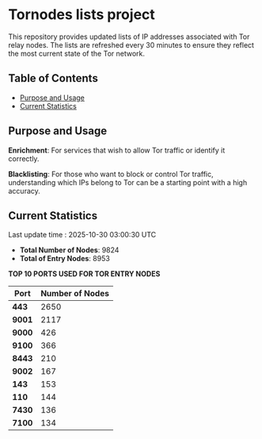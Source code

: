 # Tornodes lists project

This repository provides updated lists of IP addresses associated with Tor relay nodes. The lists are refreshed every 30 minutes to ensure they reflect the most current state of the Tor network.

## Table of Contents

- [Purpose and Usage](#purpose-and-usage)
- [Current Statistics](#current-statistics)


## Purpose and Usage

**Enrichment**: For services that wish to allow Tor traffic or identify it correctly.

**Blacklisting**: For those who want to block or control Tor traffic, understanding which IPs belong to Tor can be a starting point with a high accuracy.

## Current Statistics

Last update time : 2025-10-30 03:00:30 UTC

- **Total Number of Nodes**: 9824
- **Total of Entry Nodes**: 8953

**TOP 10 PORTS USED FOR TOR ENTRY NODES**

| **Port** | **Number of Nodes** |
|------|-----------------|
| **443**   | 2650  |
| **9001**   | 2117  |
| **9000**   | 426  |
| **9100**   | 366  |
| **8443**   | 210  |
| **9002**   | 167  |
| **143**   | 153  |
| **110**   | 144  |
| **7430**   | 136  |
| **7100**   | 134  |

